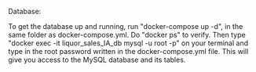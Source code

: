 Database:

To get the database up and running, run "docker-compose up -d", in the same folder as docker-compose.yml. Do "docker ps" to verify.
Then type "docker exec -it liquor_sales_IA_db mysql -u root -p" on your terminal and type in the root password written in the docker-compose.yml file.
This will give you access to the MySQL database and its tables.
